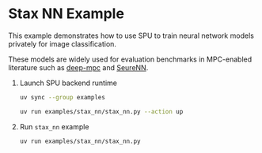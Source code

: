 # Stax NN Example

This example demonstrates how to use SPU to train neural network models privately for image classification.

These models are widely used for evaluation benchmarks in MPC-enabled literature such as [deep-mpc](https://arxiv.org/abs/2107.00501) and [SeureNN](https://eprint.iacr.org/2018/442.pdf).

1. Launch SPU backend runtime

    ```sh
    uv sync --group examples

    uv run examples/stax_nn/stax_nn.py --action up
    ```

2. Run `stax_nn` example

    ```sh
    uv run examples/stax_nn/stax_nn.py
    ```

